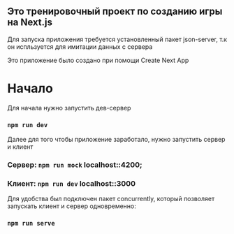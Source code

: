 ## Это тренировочный проект по созданию игры на Next.js
Для запуска приложения требуется установленный пакет json-server, т.к он испльзуется для имитации данных с сервера

Это приложение было создано при помощи Create Next App

# Начало
Для начала нужно запустить дев-сервер

### `npm run dev`

Далее для того чтобы приложение заработало, нужно запустить сервер и клиент

### Сервер: `npm run mock` localhost::4200;

### Клиент: `npm run dev` localhost::3000

Для удобства был подключен пакет concurrently, который позволяет запускать клиент и сервер одновременно:

### `npm run serve`
